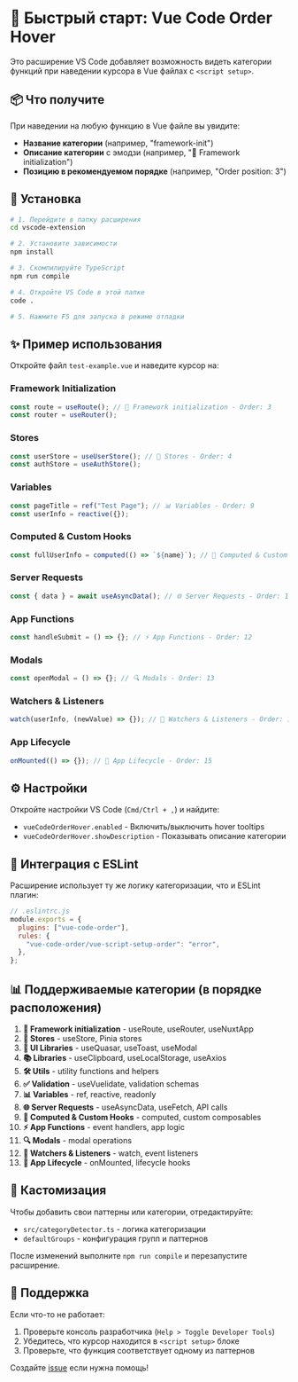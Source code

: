 # 🎯 Быстрый старт: Vue Code Order Hover

Это расширение VS Code добавляет возможность видеть категории функций при наведении курсора в Vue файлах с `<script setup>`.

## 📦 Что получите

При наведении на любую функцию в Vue файле вы увидите:

- **Название категории** (например, "framework-init")
- **Описание категории** с эмодзи (например, "🔧 Framework initialization")
- **Позицию в рекомендуемом порядке** (например, "Order position: 3")

## 🚀 Установка

```bash
# 1. Перейдите в папку расширения
cd vscode-extension

# 2. Установите зависимости
npm install

# 3. Скомпилируйте TypeScript
npm run compile

# 4. Откройте VS Code в этой папке
code .

# 5. Нажмите F5 для запуска в режиме отладки
```

## ✨ Пример использования

Откройте файл `test-example.vue` и наведите курсор на:

### Framework Initialization

```javascript
const route = useRoute(); // 🔧 Framework initialization - Order: 3
const router = useRouter();
```

### Stores

```javascript
const userStore = useUserStore(); // 🏪 Stores - Order: 4
const authStore = useAuthStore();
```

### Variables

```javascript
const pageTitle = ref("Test Page"); // 📊 Variables - Order: 9
const userInfo = reactive({});
```

### Computed & Custom Hooks

```javascript
const fullUserInfo = computed(() => `${name}`); // 🔄 Computed & Custom Hooks - Order: 11
```

### Server Requests

```javascript
const { data } = await useAsyncData(); // 🌐 Server Requests - Order: 10
```

### App Functions

```javascript
const handleSubmit = () => {}; // ⚡ App Functions - Order: 12
```

### Modals

```javascript
const openModal = () => {}; // 🔍 Modals - Order: 13
```

### Watchers & Listeners

```javascript
watch(userInfo, (newValue) => {}); // 👀 Watchers & Listeners - Order: 14
```

### App Lifecycle

```javascript
onMounted(() => {}); // 🔄 App Lifecycle - Order: 15
```

## ⚙️ Настройки

Откройте настройки VS Code (`Cmd/Ctrl + ,`) и найдите:

- `vueCodeOrderHover.enabled` - Включить/выключить hover tooltips
- `vueCodeOrderHover.showDescription` - Показывать описание категории

## 🔧 Интеграция с ESLint

Расширение использует ту же логику категоризации, что и ESLint плагин:

```javascript
// .eslintrc.js
module.exports = {
  plugins: ["vue-code-order"],
  rules: {
    "vue-code-order/vue-script-setup-order": "error",
  },
};
```

## 📊 Поддерживаемые категории (в порядке расположения)

1. **🔧 Framework initialization** - useRoute, useRouter, useNuxtApp
2. **🏪 Stores** - useStore, Pinia stores
3. **🎨 UI Libraries** - useQuasar, useToast, useModal
4. **📚 Libraries** - useClipboard, useLocalStorage, useAxios
5. **🛠️ Utils** - utility functions and helpers
6. **✅ Validation** - useVuelidate, validation schemas
7. **📊 Variables** - ref, reactive, readonly
8. **🌐 Server Requests** - useAsyncData, useFetch, API calls
9. **🔄 Computed & Custom Hooks** - computed, custom composables
10. **⚡ App Functions** - event handlers, app logic
11. **🔍 Modals** - modal operations
12. **👀 Watchers & Listeners** - watch, event listeners
13. **🔄 App Lifecycle** - onMounted, lifecycle hooks

## 🎨 Кастомизация

Чтобы добавить свои паттерны или категории, отредактируйте:

- `src/categoryDetector.ts` - логика категоризации
- `defaultGroups` - конфигурация групп и паттернов

После изменений выполните `npm run compile` и перезапустите расширение.

## 🤝 Поддержка

Если что-то не работает:

1. Проверьте консоль разработчика (`Help > Toggle Developer Tools`)
2. Убедитесь, что курсор находится в `<script setup>` блоке
3. Проверьте, что функция соответствует одному из паттернов

Создайте [issue](https://github.com/ByEfimov/eslint-plugin-vue-code-order/issues) если нужна помощь!
